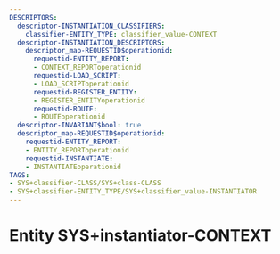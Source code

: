 ```yaml
---
DESCRIPTORS:
  descriptor-INSTANTIATION_CLASSIFIERS:
    classifier-ENTITY_TYPE: classifier_value-CONTEXT
  descriptor-INSTANTIATION_DESCRIPTORS:
    descriptor_map-REQUESTID$operationid:
      requestid-ENTITY_REPORT:
      - CONTEXT_REPORToperationid
      requestid-LOAD_SCRIPT:
      - LOAD_SCRIPToperationid
      requestid-REGISTER_ENTITY:
      - REGISTER_ENTITYoperationid
      requestid-ROUTE:
      - ROUTEoperationid
  descriptor-INVARIANT$bool: true
  descriptor_map-REQUESTID$operationid:
    requestid-ENTITY_REPORT:
    - ENTITY_REPORToperationid
    requestid-INSTANTIATE:
    - INSTANTIATEoperationid
TAGS:
- SYS+classifier-CLASS/SYS+class-CLASS
- SYS+classifier-ENTITY_TYPE/SYS+classifier_value-INSTANTIATOR
---
```

# Entity SYS+instantiator-CONTEXT

